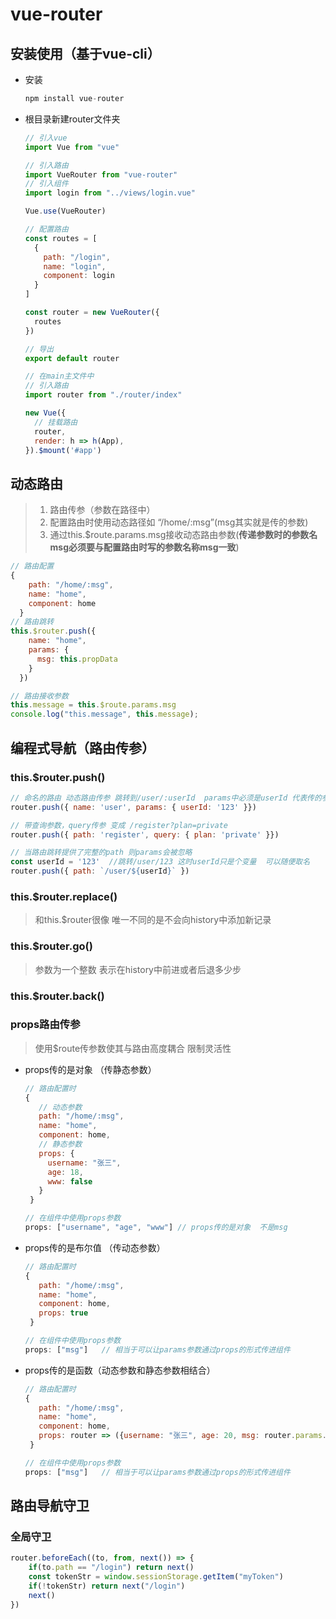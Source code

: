 # vue-router

## 安装使用（基于vue-cli）

* 安装

  ````javascript
  npm install vue-router
  ````

* 根目录新建router文件夹

  ````javascript
  // 引入vue
  import Vue from "vue"
  
  // 引入路由
  import VueRouter from "vue-router"
  // 引入组件
  import login from "../views/login.vue"
  
  Vue.use(VueRouter)
  
  // 配置路由
  const routes = [
    {
      path: "/login",
      name: "login",
      component: login
    }
  ]
  
  const router = new VueRouter({
    routes
  })
  
  // 导出
  export default router
  ````

  ````javascript
  // 在main主文件中
  // 引入路由
  import router from "./router/index"
  
  new Vue({
    // 挂载路由
    router,
    render: h => h(App),
  }).$mount('#app')
  ````

  

## 动态路由

> 1. 路由传参（参数在路径中）
> 2. 配置路由时使用动态路径如 “/home/:msg”(msg其实就是传的参数)
> 3. 通过this.$route.params.msg接收动态路由参数(**传递参数时的参数名msg必须要与配置路由时写的参数名称msg一致**)

````javascript
// 路由配置
{
    path: "/home/:msg",
    name: "home",
    component: home
  }
// 路由跳转
this.$router.push({
    name: "home",
    params: {
      msg: this.propData
    }
  })

// 路由接收参数
this.message = this.$route.params.msg
console.log("this.message", this.message);
````



## 编程式导航（路由传参）

### this.$router.push()

````javascript
// 命名的路由 动态路由传参 跳转到/user/:userId  params中必须是userId 代表传的参数
router.push({ name: 'user', params: { userId: '123' }})

// 带查询参数，query传参 变成 /register?plan=private
router.push({ path: 'register', query: { plan: 'private' }})

// 当路由跳转提供了完整的path 则params会被忽略
const userId = '123'  //跳转/user/123 这时userId只是个变量  可以随便取名
router.push({ path: `/user/${userId}` })   
````



### this.$router.replace()

> 和this.$router很像  唯一不同的是不会向history中添加新记录



### this.$router.go()

> 参数为一个整数  表示在history中前进或者后退多少步



### this.$router.back()





### props路由传参

> 使用$route传参数使其与路由高度耦合 限制灵活性

* props传的是对象  （传静态参数）

  ````javascript
  // 路由配置时
  {
     // 动态参数
     path: "/home/:msg",
     name: "home",
     component: home,
     // 静态参数
     props: {
       username: "张三",
       age: 18,
       www: false
     }
   }
  
  // 在组件中使用props参数
  props: ["username", "age", "www"] // props传的是对象  不是msg
  ````

* props传的是布尔值 （传动态参数）

  ````javascript
  // 路由配置时
  {
     path: "/home/:msg",
     name: "home",
     component: home,
     props: true
   }
  
  // 在组件中使用props参数
  props: ["msg"]   // 相当于可以让params参数通过props的形式传进组件
  ````

* props传的是函数（动态参数和静态参数相结合）

  ````javascript
  // 路由配置时
  {
     path: "/home/:msg",
     name: "home",
     component: home,
     props: router => ({username: "张三", age: 20, msg: router.params.msg})
   }
  
  // 在组件中使用props参数
  props: ["msg"]   // 相当于可以让params参数通过props的形式传进组件
  ````

  

## 路由导航守卫

### 全局守卫

````javascript
router.beforeEach((to, from, next()) => {
	if(to.path == "/login") return next()
	const tokenStr = window.sessionStorage.getItem("myToken")
    if(!tokenStr) return next("/login")
	next()
})
````



